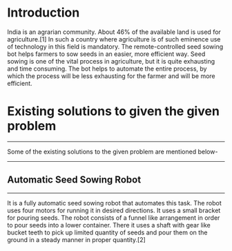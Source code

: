 #  **Introduction**

India is an agrarian community. About 46% of the available land is used for agriculture.[1] In such a country where agriculture is of such eminence use of technology in this field is mandatory. The remote-controlled seed sowing bot helps farmers to sow seeds in an easier, more efficient way. Seed sowing is one of the vital process in agriculture, but it is quite exhausting and time consuming. The bot helps to automate the entire process, by which the process will be less exhausting for the farmer and will be more efficient.


# **Existing solutions to given the given problem**

***
Some of the existing solutions to the given problem are mentioned below-

***
## **Automatic Seed Sowing Robot**

***
It is a fully automatic seed sowing robot that automates this task. The robot uses four motors for running it in desired directions. It uses a small bracket for pouring seeds. The robot consists of a funnel like arrangement in order to pour seeds into a lower container. There it uses a shaft with gear like bucket teeth to pick up limited quantity of seeds and pour them on the ground in a steady manner in proper quantity.[2]

